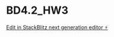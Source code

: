 # BD4.2_HW3

[Edit in StackBlitz next generation editor ⚡️](https://stackblitz.com/~/github.com/Hushanali/BD4.2_HW3)